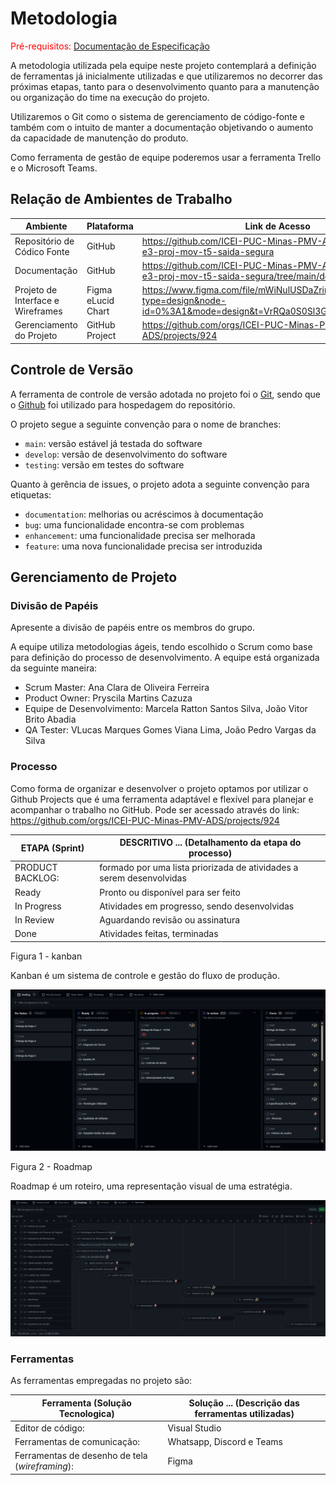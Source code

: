 
# Metodologia

<span style="color:red">Pré-requisitos: <a href="2-Especificação do Projeto.md"> Documentação de Especificação</a></span>

A metodologia utilizada pela equipe neste projeto contemplará a definição de ferramentas já inicialmente utilizadas e que utilizaremos no decorrer das próximas etapas, tanto para o desenvolvimento quanto para a manutenção ou organização do time na execução do projeto.


Utilizaremos o Git como o sistema de gerenciamento de código-fonte e também com o intuito de manter a documentação objetivando o aumento da capacidade de manutenção do produto.

Como ferramenta de gestão de equipe poderemos usar a ferramenta Trello e o Microsoft Teams.


## Relação de Ambientes de Trabalho
| Ambiente   | Plataforma  | Link de Acesso |
|------|-----------------------------------------|----|
| Repositório de Códico Fonte| GitHub | https://github.com/ICEI-PUC-Minas-PMV-ADS/ads-2024-1-e3-proj-mov-t5-saida-segura| 
| Documentação | GitHub | https://github.com/ICEI-PUC-Minas-PMV-ADS/ads-2024-1-e3-proj-mov-t5-saida-segura/tree/main/docs |
| Projeto de Interface e Wireframes | Figma eLucid Chart  | https://www.figma.com/file/mWiNulUSDaZrinvmOnHPrv/Untitled?type=design&node-id=0%3A1&mode=design&t=VrRQa0S0Sl3GNb9w-1 |
| Gerenciamento do Projeto |  GitHub Project | https://github.com/orgs/ICEI-PUC-Minas-PMV-ADS/projects/924  |



## Controle de Versão

A ferramenta de controle de versão adotada no projeto foi o
[Git](https://git-scm.com/), sendo que o [Github](https://github.com)
foi utilizado para hospedagem do repositório.

O projeto segue a seguinte convenção para o nome de branches:

- `main`: versão estável já testada do software
- `develop`: versão de desenvolvimento do software
- `testing`: versão em testes do software


Quanto à gerência de issues, o projeto adota a seguinte convenção para
etiquetas:

- `documentation`: melhorias ou acréscimos à documentação
- `bug`: uma funcionalidade encontra-se com problemas
- `enhancement`: uma funcionalidade precisa ser melhorada
- `feature`: uma nova funcionalidade precisa ser introduzida


## Gerenciamento de Projeto

### Divisão de Papéis

Apresente a divisão de papéis entre os membros do grupo.


A equipe utiliza metodologias ágeis, tendo escolhido o Scrum como base para definição do processo de desenvolvimento. A equipe está organizada da seguinte maneira:

- Scrum Master: Ana Clara de Oliveira Ferreira
- Product Owner: Pryscila Martins Cazuza
- Equipe de Desenvolvimento: Marcela Ratton Santos Silva, João Vitor Brito Abadia
- QA Tester: VLucas Marques Gomes Viana Lima, João Pedro Vargas da Silva



### Processo

Como forma de organizar e desenvolver o projeto optamos por utilizar o Github Projects que  é uma ferramenta adaptável e flexível para planejar e acompanhar o trabalho no GitHub. 
Pode ser acessado através do link: https://github.com/orgs/ICEI-PUC-Minas-PMV-ADS/projects/924



| ETAPA (Sprint)  | DESCRITIVO ... (Detalhamento da etapa do processo)  | 
|------|---------------------------------------------------------------|
|PRODUCT BACKLOG:| formado por uma lista priorizada de atividades a serem desenvolvidas  |
| Ready | Pronto ou disponível para ser feito  |
| In Progress | Atividades em progresso, sendo desenvolvidas  |
| In Review |  Aguardando revisão ou assinatura  |
| Done |  Atividades feitas, terminadas    |

Figura 1 - kanban

Kanban é um sistema de controle e gestão do fluxo de produção.

![Roadmap](img/Kanban.png)

Figura 2 - Roadmap

Roadmap é um roteiro, uma representação visual de uma estratégia. 
                      
![Roadmap](img/Roadmap.git.png)



### Ferramentas

As ferramentas empregadas no projeto são:


| Ferramenta (Solução Tecnologica) |Solução ... (Descrição das ferramentas utilizadas)  | 
|------|------------------------------------------------------------------------------|
| Editor de código: |  Visual Studio   |
| Ferramentas de comunicação: | Whatsapp, Discord e Teams  |
| Ferramentas de desenho de tela (_wireframing_):| Figma  |





